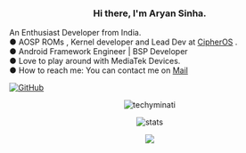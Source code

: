 <h3 align="center"> Hi there, I'm Aryan Sinha. </h3>
An Enthusiast Developer from India.<br>
● AOSP ROMs , Kernel developer and Lead Dev at <a href="https://github.com/CipherOS">CipherOS</a> .<br>
● Android Framework Engineer | BSP Developer <br>
● Love to play around with MediaTek Devices.<br>
● How to reach me: You can contact me on <a href="mailto: techyminati@outlook.com">Mail</a> 

[![GitHub](https://img.shields.io/badge/dynamic/json?logo=github&label=GitHub+Followers&labelColor=282c34&color=181717&query=%24.data.totalSubs&url=https%3A%2F%2Fapi.spencerwoo.com%2Fsubstats%2F%3Fsource%3Dgithub%26queryKey%3Dtechyminati&longCache=true)](https://github.com/techyminati)

<p align="center"> <img src="https://komarev.com/ghpvc/?username=techyminati&style=flat-square" alt="techyminati" /> </p>
<p align="center"> <img src="https://github-readme-stats.vercel.app/api?username=techyminati&bg_color=30,e96443,904e95&title_color=fff&text_color=fff" alt="stats"/><br></p>
<p align="center"> <img src="https://github-readme-streak-stats-three-opal.vercel.app/?user=techyminati&theme=darcula&border_radius=6.9%22"/></p>

